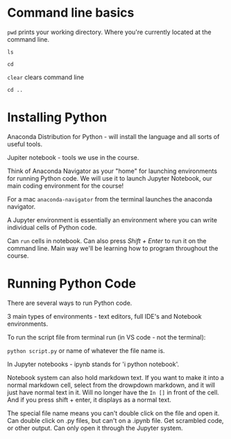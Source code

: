 # Command line basics 

`pwd` prints your working directory. Where you're currently located at the command line. 

`ls`  

`cd` 

`clear` clears command line 

`cd ..`

# Installing Python

Anaconda Distribution for Python - will install the language and all sorts of useful tools. 

Jupiter notebook - tools we use in the course. 

Think of Anaconda Navigator as your "home" for launching environments for running Python code. We will use it to launch Jupyter Notebook, our main coding environment for the course!

For a mac `anaconda-navigator` from the terminal launches the anaconda navigator.

A Jupyter environment is essentially an environment where you can write individual cells of Python code.

Can `run` cells in notebook. Can also press *Shift + Enter* to run it on the command line. Main way we'll be learning how to program throughout the course. 

# Running Python Code 

There are several ways to run Python code.

3 main types of environments - text editors, full IDE's and Notebook environments. 

To run the script file from terminal run (in VS code - not the terminal): 

`python script.py` or name of whatever the file name is. 

In Jupyter notebooks - ipynb stands for 'i python notebook'.

Notebook system can also hold markdown text. If you want to make it into a normal markdown cell, select from the drowpdown markdown, and it will just have normal text in it. Will no longer have the `In []` in front of the cell. And if you press shift + enter, it displays as a normal text. 

The special file name means you can't double click on the file and open it. Can double click on .py files, but can't on a .ipynb file. Get scrambled code, or other output. Can only open it through the Jupyter system.
